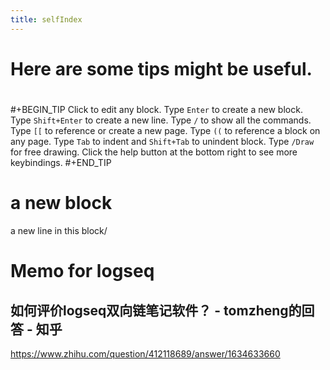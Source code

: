 ```yaml
---
title: selfIndex
---
```


# Here are some tips might be useful.
#
#+BEGIN_TIP
Click to edit any block.
Type `Enter` to create a new block.
Type `Shift+Enter` to create a new line.
Type `/` to show all the commands.
Type `[[` to reference or create a new page.
Type `((` to reference a block on any page.
Type `Tab` to indent and `Shift+Tab` to unindent block.
Type `/Draw` for free drawing.
Click the help button at the bottom right to see more keybindings. 
#+END_TIP
# a new block
a new line in this block/
# Memo for logseq
##
##
## 如何评价logseq双向链笔记软件？ - tomzheng的回答 - 知乎
https://www.zhihu.com/question/412118689/answer/1634633660
##
##
##
